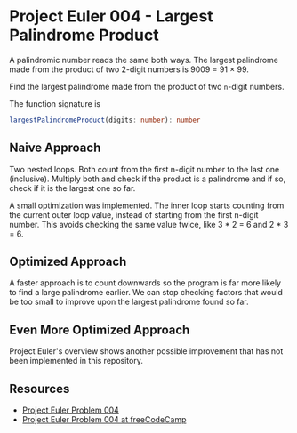 # Project Euler 004 - Largest Palindrome Product

A palindromic number reads the same both ways. The largest palindrome made
from the product of two 2-digit numbers is 9009 = 91 × 99.

Find the largest palindrome made from the product of two `n`-digit numbers.

The function signature is

```typescript
largestPalindromeProduct(digits: number): number
```

## Naive Approach

Two nested loops. Both count from the first n-digit number to the last one
(inclusive). Multiply both and check if the product is a palindrome and if
so, check if it is the largest one so far.

A small optimization was implemented. The inner loop starts counting from
the current outer loop value, instead of starting from the first n-digit
number. This avoids checking the same value twice, like 3 * 2 = 6 and
2 * 3 = 6.

## Optimized Approach

A faster approach is to count downwards so the program is far more likely
to find a large palindrome earlier. We can stop checking factors that would
be too small to improve upon the largest palindrome found so far.

## Even More Optimized Approach

Project Euler's overview shows another possible improvement that has not
been implemented in this repository.

## Resources

- [Project Euler Problem 004][1]
- [Project Euler Problem 004 at freeCodeCamp][2]

[1]: https://projecteuler.net/problem=4
[2]: https://www.freecodecamp.org/learn/coding-interview-prep/project-euler/problem-4-largest-palindrome-product
